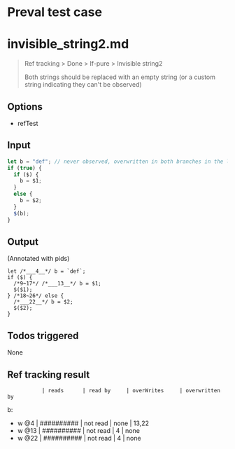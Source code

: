 # Preval test case

# invisible_string2.md

> Ref tracking > Done > If-pure > Invisible string2
>
> Both strings should be replaced with an empty string (or a custom string indicating they can't be observed)

## Options

- refTest

## Input

`````js filename=intro
let b = "def"; // never observed, overwritten in both branches in the loop
if (true) {
  if ($) {
    b = $1;
  }
  else {
    b = $2;
  }
  $(b);
}
`````


## Output

(Annotated with pids)

`````filename=intro
let /*___4__*/ b = `def`;
if ($) {
  /*9~17*/ /*___13__*/ b = $1;
  $($1);
} /*18~26*/ else {
  /*___22__*/ b = $2;
  $($2);
}
`````


## Todos triggered


None


## Ref tracking result


               | reads      | read by     | overWrites     | overwritten by
b:
  - w @4       | ########## | not read    | none           | 13,22
  - w @13      | ########## | not read    | 4              | none
  - w @22      | ########## | not read    | 4              | none
